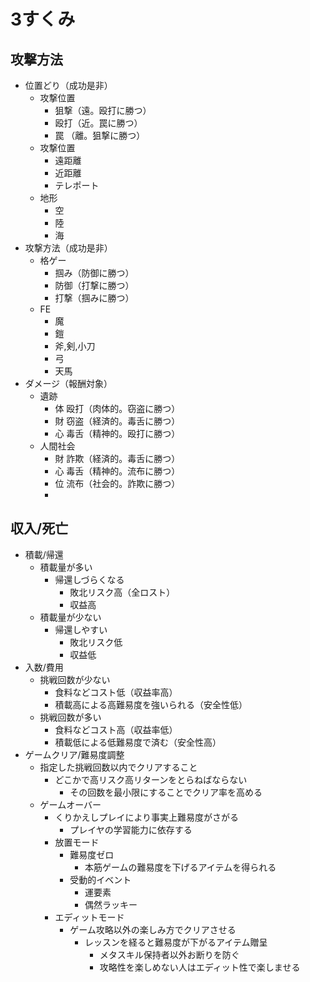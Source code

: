 # 3すくみ
 
## 攻撃方法

* 位置どり（成功是非）
    * 攻撃位置
        * 狙撃（遠。殴打に勝つ）
        * 殴打（近。罠に勝つ）
        * 罠  （離。狙撃に勝つ）
    * 攻撃位置
        * 遠距離
        * 近距離
        * テレポート
    * 地形
        * 空
        * 陸
        * 海
* 攻撃方法（成功是非）
    * 格ゲー
        * 掴み（防御に勝つ）
        * 防御（打撃に勝つ）
        * 打撃（掴みに勝つ）
    * FE
        * 魔
        * 鎧
        * 斧,剣,小刀
        * 弓
        * 天馬
* ダメージ（報酬対象）
    * 遺跡
        * 体 殴打（肉体的。窃盗に勝つ）
        * 財 窃盗（経済的。毒舌に勝つ）
        * 心 毒舌（精神的。殴打に勝つ）
    * 人間社会
        * 財 詐欺（経済的。毒舌に勝つ）
        * 心 毒舌（精神的。流布に勝つ）
        * 位 流布（社会的。詐欺に勝つ）
        * 


## 収入/死亡

* 積載/帰還
    * 積載量が多い
        * 帰還しづらくなる
            * 敗北リスク高（全ロスト）
            * 収益高
    * 積載量が少ない
        * 帰還しやすい
            * 敗北リスク低
            * 収益低
* 入数/費用
    * 挑戦回数が少ない
        * 食料などコスト低（収益率高）
        * 積載高による高難易度を強いられる（安全性低）
    * 挑戦回数が多い
        * 食料などコスト高（収益率低）
        * 積載低による低難易度で済む（安全性高）
* ゲームクリア/難易度調整
    * 指定した挑戦回数以内でクリアすること
        * どこかで高リスク高リターンをとらねばならない
            * その回数を最小限にすることでクリア率を高める
    * ゲームオーバー
        * くりかえしプレイにより事実上難易度がさがる
            * プレイヤの学習能力に依存する
        * 放置モード
            * 難易度ゼロ
                * 本筋ゲームの難易度を下げるアイテムを得られる
            * 受動的イベント
                * 運要素
                * 偶然ラッキー
        * エディットモード
            * ゲーム攻略以外の楽しみ方でクリアさせる
                * レッスンを経ると難易度が下がるアイテム贈呈
                    * メタスキル保持者以外お断りを防ぐ
                    * 攻略性を楽しめない人はエディット性で楽しませる
